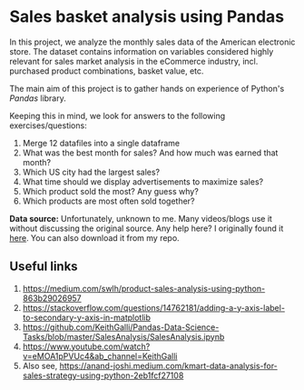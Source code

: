 # Sales basket analysis using Pandas
In this project, we analyze the monthly sales data of the American electronic store. 
The dataset contains information on variables considered highly relevant for sales market analysis in the eCommerce industry, incl. purchased product combinations, basket value, etc.  

The main aim of this project is to gather hands on experience of Python's *Pandas* library. 

Keeping this in mind, we look for answers to the following exercises/questions:
1. Merge 12 datafiles into a single dataframe
2. What was the best month for sales? And how much was earned that month?
3. Which US city had the largest sales?
4. What time should we display advertisements to maximize sales?
5. Which product sold the most? Any guess why?
6. Which products are most often sold together?


**Data source:** Unfortunately, unknown to me. Many videos/blogs use it without discussing the original source. Any help here? I originally found it [here]( https://www.youtube.com/watch?v=eMOA1pPVUc4&ab_channel=KeithGalli). You can also download it from my repo.  


## Useful links
1. https://medium.com/swlh/product-sales-analysis-using-python-863b29026957
2. https://stackoverflow.com/questions/14762181/adding-a-y-axis-label-to-secondary-y-axis-in-matplotlib
3. https://github.com/KeithGalli/Pandas-Data-Science-Tasks/blob/master/SalesAnalysis/SalesAnalysis.ipynb
4. https://www.youtube.com/watch?v=eMOA1pPVUc4&ab_channel=KeithGalli
5. Also see, https://anand-joshi.medium.com/kmart-data-analysis-for-sales-strategy-using-python-2eb1fcf27108
